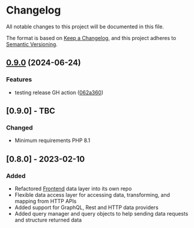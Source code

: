 # Changelog
All notable changes to this project will be documented in this file.

The format is based on [Keep a Changelog](https://keepachangelog.com/en/1.0.0/),
and this project adheres to [Semantic Versioning](https://semver.org/spec/v2.0.0.html).

## [0.9.0](https://github.com/strata/data/compare/v0.8.2...v0.9.0) (2024-06-24)


### Features

* testing release GH action ([062a360](https://github.com/strata/data/commit/062a36026d0f4df9553213d1d93b8b1adc520f85))

## [0.9.0] - TBC

### Changed
- Minimum requirements PHP 8.1

## [0.8.0] - 2023-02-10

### Added
- Refactored [Frontend](https://github.com/strata/frontend) data layer into its own repo
- Flexible data access layer for accessing data, transforming, and mapping from HTTP APIs
- Added support for GraphQL, Rest and HTTP data providers
- Added query manager and query objects to help sending data requests and structure returned data

